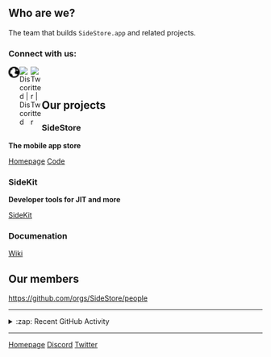 <!-- 
Docs: How to use GitHub README and actions to auto-generate embedded content.
https://github.com/anuraghazra/github-readme-stats
https://www.youtube.com/watch?v=n6d4KHSKqGk
https://github.com/rahuldkjain/github-profile-readme-generator
 -->

## Who are we?

The team that builds `SideStore.app` and related projects.

### Connect with us:

<!--
[![Website](https://img.shields.io/website?label=sidestore.io&style=for-the-badge&url=https://sidestore.io)](https://sidestore.io)
[![Twitter Follow](https://img.shields.io/twitter/follow/sidestore_io?color=1DA1F2&logo=twitter&style=for-the-badge)](https://twitter.com/intent/follow?original_referer=https%3A%2F%2Fgithub.com%2Fsidestore&screen_name=sidestore)
[![GitHub Followers](https://img.shields.io/github/followers/sidestore?style=for-the-badge)]()
[![GitHub Sponsors](https://img.shields.io/github/sponsors/sidestore?style=for-the-badge
)]() 
-->

[<img align="left" alt="sidestore.io" width="22px" src="https://raw.githubusercontent.com/iconic/open-iconic/master/svg/globe.svg" />][website]
[<img align="left" alt="Discord | Discord" width="22px" src="https://cdn.jsdelivr.net/npm/simple-icons@v3/icons/discord.svg" />][discord]
[<img align="left" alt="Twitter | Twitter" width="22px" src="https://cdn.jsdelivr.net/npm/simple-icons@v3/icons/twitter.svg" />][twitter]

<br />
<br />

## Our projects

### SideStore

__The mobile app store__

[Homepage][website]
[Code][git.sidestore]

### SideKit

__Developer tools for JIT and more__

[SideKit][git.sidekit]

### Documenation

[Wiki][wiki]

## Our members

https://github.com/orgs/SideStore/people

---

<details>
  <summary>:zap: Recent GitHub Activity</summary>

<!--START_SECTION:activity-->
1. 🗣 Commented on [#344](https://github.com/SideStore/SideStore/issues/344) in [SideStore/SideStore](https://github.com/SideStore/SideStore)
2. ❗️ Opened issue [#431](https://github.com/SideStore/SideStore/issues/431) in [SideStore/SideStore](https://github.com/SideStore/SideStore)
3. 🗣 Commented on [#344](https://github.com/SideStore/SideStore/issues/344) in [SideStore/SideStore](https://github.com/SideStore/SideStore)
4. 🗣 Commented on [#429](https://github.com/SideStore/SideStore/issues/429) in [SideStore/SideStore](https://github.com/SideStore/SideStore)
5. ❗️ Closed issue [#430](https://github.com/SideStore/SideStore/issues/430) in [SideStore/SideStore](https://github.com/SideStore/SideStore)
6. 🗣 Commented on [#393](https://github.com/SideStore/SideStore/issues/393) in [SideStore/SideStore](https://github.com/SideStore/SideStore)
7. 🗣 Commented on [#430](https://github.com/SideStore/SideStore/issues/430) in [SideStore/SideStore](https://github.com/SideStore/SideStore)
8. ❗️ Opened issue [#430](https://github.com/SideStore/SideStore/issues/430) in [SideStore/SideStore](https://github.com/SideStore/SideStore)
9. ❗️ Closed issue [#428](https://github.com/SideStore/SideStore/issues/428) in [SideStore/SideStore](https://github.com/SideStore/SideStore)
10. 🗣 Commented on [#428](https://github.com/SideStore/SideStore/issues/428) in [SideStore/SideStore](https://github.com/SideStore/SideStore)
11. 🗣 Commented on [#429](https://github.com/SideStore/SideStore/issues/429) in [SideStore/SideStore](https://github.com/SideStore/SideStore)
12. 🗣 Commented on [#429](https://github.com/SideStore/SideStore/issues/429) in [SideStore/SideStore](https://github.com/SideStore/SideStore)
13. ❗️ Opened issue [#429](https://github.com/SideStore/SideStore/issues/429) in [SideStore/SideStore](https://github.com/SideStore/SideStore)
14. ❗️ Opened issue [#428](https://github.com/SideStore/SideStore/issues/428) in [SideStore/SideStore](https://github.com/SideStore/SideStore)
15. 🗣 Commented on [#420](https://github.com/SideStore/SideStore/issues/420) in [SideStore/SideStore](https://github.com/SideStore/SideStore)
16. 🗣 Commented on [#394](https://github.com/SideStore/SideStore/issues/394) in [SideStore/SideStore](https://github.com/SideStore/SideStore)
17. ❗️ Closed issue [#199](https://github.com/SideStore/SideStore/issues/199) in [SideStore/SideStore](https://github.com/SideStore/SideStore)
18. 🗣 Commented on [#394](https://github.com/SideStore/SideStore/issues/394) in [SideStore/SideStore](https://github.com/SideStore/SideStore)
19. 🗣 Commented on [#170](https://github.com/SideStore/SideStore/issues/170) in [SideStore/SideStore](https://github.com/SideStore/SideStore)
20. 🗣 Commented on [#170](https://github.com/SideStore/SideStore/issues/170) in [SideStore/SideStore](https://github.com/SideStore/SideStore)
<!--END_SECTION:activity-->

</details>

---

[Homepage][patreon] [Discord][discord] [Twitter][twitter]

<!--
- [Patreon][patreon]
- [OpenCollective][opencollective]
- [YouTube][youtube]
-->

[website]: https://sidestore.io
[wiki]: https://wiki.sidestore.io
[twitter]: https://twitter.com/sidestore_io
[discord]: https://discord.gg/CacsuuzsBq
[youtube]: https://youtube.com/TODO
[patreon]: https://www.patreon.com/SideStore
[opencollective]: https://opencollective.com/TODO
[git.sidestore]: https://github.com/SideStore/SideStore/
[git.sidekit]: https://github.com/SideStore/SideKit

